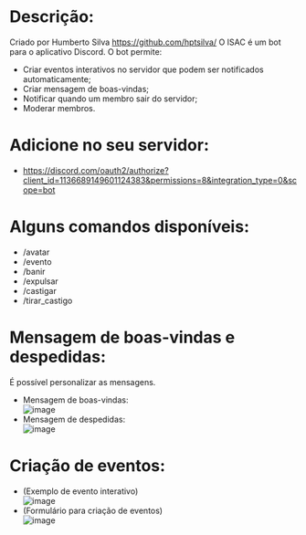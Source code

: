 # Descrição:
Criado por Humberto Silva https://github.com/hptsilva/
O ISAC é um bot para o aplicativo Discord. O bot permite:

* Criar eventos interativos no servidor que podem ser notificados automaticamente;
* Criar mensagem de boas-vindas;
* Notificar quando um membro sair do servidor;
* Moderar membros.

# Adicione no seu servidor:

* https://discord.com/oauth2/authorize?client_id=1136689149601124383&permissions=8&integration_type=0&scope=bot

# Alguns comandos disponíveis:

* /avatar
* /evento
* /banir
* /expulsar
* /castigar
* /tirar_castigo

# Mensagem de boas-vindas e despedidas:
É possível personalizar as mensagens.
* Mensagem de boas-vindas:  
![image](https://github.com/user-attachments/assets/ce6b4ab3-5d36-4e91-b1ca-451c6c35165d)
* Mensagem de despedidas:  
![image](https://github.com/user-attachments/assets/4a61bb41-85f3-4b99-8f94-2d24a05654ee)

# Criação de eventos:

* (Exemplo de evento interativo)  
![image](https://github.com/user-attachments/assets/562e6fed-0456-46da-8b27-2d29449aa11b)
* (Formulário para criação de eventos)  
![image](https://github.com/user-attachments/assets/2b130c89-4ea8-42c0-9350-d6726dd167d2)
